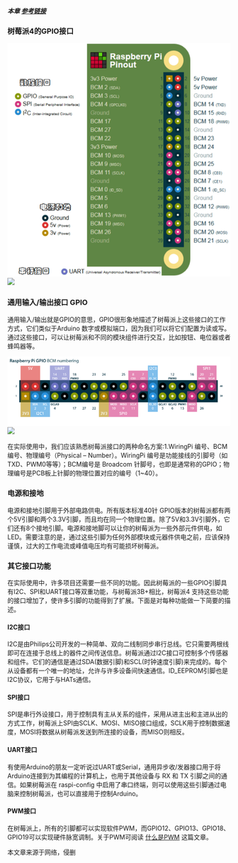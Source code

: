 ##### 本章 [参考链接](https://www.basemu.com/raspberry-pi-4-gpio-pinout.html) #####

### 树莓派4的GPIO接口 ###

![树莓派4的接口定义](images/raspberry4-GPIO-pinout-575x600.png)
![](https://www.basemu.com/wp-content/uploads/2019/07/raspberry4-GPIO-pinout.png)

### 通用输入/输出接口 GPIO ###

通用输入/输出就是GPIO的意思，GPIO很形象地描述了树莓派上这些接口的工作方式，它们类似于Arduino 数字或模拟端口，因为我们可以将它们配置为读或写。通过这些接口，可以让树莓派和不同的模块组件进行交互，比如按钮、电位器或者蜂鸣器等。

![树莓派4 GPIO BCM接口定义](images/raspberry-pi-pinout-800x249.png)
![](https://www.basemu.com/wp-content/uploads/2019/07/raspberry-pi-pinout.png)

在实际使用中，我们应该熟悉树莓派接口的两种命名方案:1.WiringPi 编号、BCM编号、物理编号（Physical – Number）。WiringPi 编号是功能接线的引脚号（如TXD、PWM0等等）；BCM编号是 Broadcom 针脚号，也即是通常称的GPIO；物理编号是PCB板上针脚的物理位置对应的编号（1~40）。

### 电源和接地 ###

电源和接地引脚用于外部电路供电。所有版本标准40针 GPIO版本的树莓派都有两个5V引脚和两个3.3V引脚，而且均在同一个物理位置。除了5V和3.3V引脚外，它们还有8个接地引脚。电源和接地脚可以让你的树莓派为一些外部元件供电，如LED。需要注意的是，通过这些引脚为任何外部模块或元器件供电之前，应该保持谨慎，过大的工作电流或峰值电压均有可能损坏树莓派。

### 其它接口功能 ###

在实际使用中，许多项目还需要一些不同的功能。因此树莓派的一些GPIO引脚具有I2C、SPI和UART接口等双重功能，与树莓派3B+相比，树莓派4 支持这些功能的接口增加了，使许多引脚的功能得到了扩展。下面是对每种功能做一下简要的描述。

#### I2C接口 ####

I2C是由Philips公司开发的一种简单、双向二线制同步串行总线。它只需要两根线即可在连接于总线上的器件之间传送信息。树莓派通过I2C接口可控制多个传感器和组件。它们的通信是通过SDA(数据引脚)和SCL(时钟速度引脚)来完成的。每个从设备都有一个唯一的地址，允许与许多设备间快速通信。ID_EEPROM引脚也是I2C协议，它用于与HATs通信。

#### SPI接口 ####

SPI是串行外设接口，用于控制具有主从关系的组件，采用从进主出和主进从出的方式工作，树莓派上SPI由SCLK、MOSI、MISO接口组成，SCLK用于控制数据速度，MOSI将数据从树莓派发送到所连接的设备，而MISO则相反。

#### UART接口 ####

有使用Arduino的朋友一定听说过UART或Serial，通用异步收/发器接口用于将Arduino连接到为其编程的计算机上，也用于其他设备与 RX 和 TX 引脚之间的通信。如果树莓派在 raspi-config 中启用了串口终端，则可以使用这些引脚通过电脑来控制树莓派，也可以直接用于控制Arduino。

#### PWM接口 ####

在树莓派上，所有的引脚都可以实现软件PWM，而GPIO12、GPIO13、GPIO18、GPIO19可以实现硬件脉宽调制。关于PWM可阅读 [什么是PWM](https://www.basemu.com/what-is-pwm.html) 这篇文章。

本文章来源于网络，侵删
